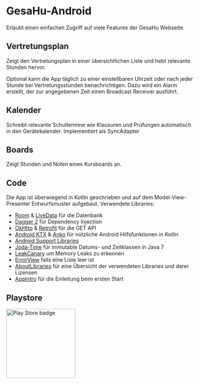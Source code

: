 # GesaHu-Android
Erlaubt einen einfachen Zugriff auf viele Features der GesaHu Webseite.

## Vertretungsplan
Zeigt den Vertretungsplan in einer übersichtlichen Liste und hebt relevante Stunden hervor.

Optional kann die App täglich zu einer einstellbaren Uhrzeit oder nach jeder Stunde bei Vertretungsstunden benachrichtigen. Dazu wird ein Alarm erstellt, der zur angegebenen Zeit einen Broadcast Receiver ausführt.

## Kalender
Schreibt relevante Schultermine wie Klausuren und Prüfungen automatisch in den Gerätekalender.
Implementiert als SyncAdapter

## Boards
Zeigt Stunden und Noten eines Kursboards an.

## Code
Die App ist überwiegend in Kotlin geschrieben und auf dem Model-View-Presenter Entwurfsmuster aufgebaut.
Verwendete Libraries:
* [Room](https://developer.android.com/topic/libraries/architecture/room.html) & [LiveData](https://developer.android.com/topic/libraries/architecture/livedata.html) für die Datenbank
* [Dagger 2](https://google.github.io/dagger/) für Dependency Injection
* [OkHttp](http://square.github.io/okhttp/) & [Retrofit](http://square.github.io/retrofit/) für die GET API
* [Android KTX](https://github.com/android/android-ktx) & [Anko](https://github.com/Kotlin/anko) für nützliche Android Hilfsfunktionen in Kotlin
* [Android Support Libraries](http://developer.android.com/tools/support-library/index.html)
* [Joda-Time](http://www.joda.org/joda-time/) für immutable Datums- und Zeitklassen in Java 7
* [LeakCanary](https://github.com/square/leakcanary) um Memory Leaks zu erkennen
* [ErrorView](https://github.com/xiprox/ErrorView) falls eine Liste leer ist
* [AboutLibraries](https://github.com/mikepenz/AboutLibraries) für eine Übersicht der verwendeten Libraries und derer Lizensen
* [AppIntro](https://github.com/apl-devs/AppIntro) für die Einleitung beim ersten Start

## Playstore
<a href="https://play.google.com/store/apps/details?id=rhedox.gesahuvertretungsplan"><img alt="Play Store badge" src="https://play.google.com/intl/en_us/badges/images/generic/de-play-badge.png" width="185"></img></a>
